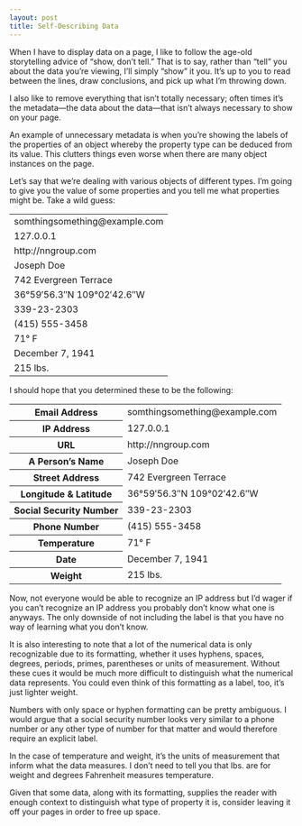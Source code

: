 ```yaml
---
layout: post
title: Self-Describing Data
---
```


When I have to display data on a page, I like to follow the age-old storytelling advice of “show, don’t tell.” That is to say, rather than “tell” you about the data you’re viewing, I’ll simply “show” it you. It’s up to you to read between the lines, draw conclusions, and pick up what I’m throwing down.

I also like to remove everything that isn’t totally necessary; often times it’s the metadata—the data about the data—that isn’t always necessary to show on your page.

An example of unnecessary metadata is when you’re showing the labels of the properties of an object whereby the property type can be deduced from its value. This clutters things even worse when there are many object instances on the page.

Let’s say that we’re dealing with various objects of different types. I’m going to give you the value of some properties and you tell me what properties might be. Take a wild guess:

<table class="table">
<tr><td>somthingsomething@example.com</td></tr>
<tr><td>127.0.0.1</td></tr>
<tr><td>http://nngroup.com</td></tr>
<tr><td>Joseph Doe</td></tr>
<tr><td>742 Evergreen Terrace</td></tr>
<tr><td>36°59′56.3″N 109°02′42.6″W</td></tr>
<tr><td>339-23-2303</td></tr>
<tr><td>(415) 555-3458</td></tr>
<tr><td>71° F</td></tr>
<tr><td>December 7, 1941</td></tr>
<tr><td>215 lbs.</td></tr>
</table>

I should hope that you determined these to be the following:

<table class="table">
<tr><th>Email Address</th><td>somthingsomething@example.com</td></tr>
<tr><th>IP Address</th><td>127.0.0.1</td></tr>
<tr><th>URL</th><td>http://nngroup.com</td></tr>
<tr><th>A Person’s Name</th><td>Joseph Doe</td></tr>
<tr><th>Street Address</th><td>742 Evergreen Terrace</td></tr>
<tr><th>Longitude &amp; Latitude</th><td>36°59′56.3″N 109°02′42.6″W</td></tr>
<tr><th>Social Security Number</th><td>339-23-2303</td></tr>
<tr><th>Phone Number</th><td>(415) 555-3458</td></tr>
<tr><th>Temperature</th><td>71° F</td></tr>
<tr><th>Date</th><td>December 7, 1941</td></tr>
<tr><th>Weight</th><td>215 lbs.</td></tr>
</table>

Now, not everyone would be able to recognize an IP address but I’d wager if you can’t recognize an IP address you probably don’t know what one is anyways. The only downside of not including the label is that you have no way of learning what you don’t know.

It is also interesting to note that a lot of the numerical data is only recognizable due to its formatting, whether it uses hyphens, spaces, degrees, periods, primes, parentheses or units of measurement. Without these cues it would be much more difficult to distinguish what the numerical data represents. You could even think of this formatting as a label, too, it’s just lighter weight.

Numbers with only space or hyphen formatting can be pretty ambiguous. I would argue that a social security number looks very similar to a phone number or any other type of number for that matter and would therefore require an explicit label.

In the case of temperature and weight, it’s the units of measurement that inform what the data measures. I don’t need to tell you that lbs. are for weight and degrees Fahrenheit measures temperature.

Given that some data, along with its formatting, supplies the reader with enough context to distinguish what type of property it is, consider leaving it off your pages in order to free up space.
